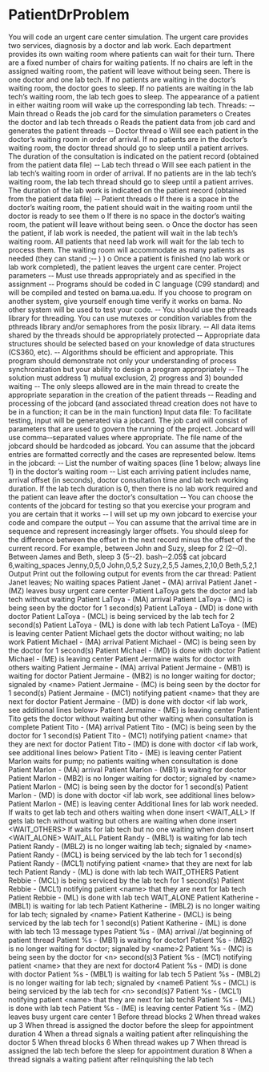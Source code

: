 # PatientDrProblem
You will code an urgent care center simulation. The urgent care provides two services, diagnosis by a doctor and lab work. Each department provides its own waiting room where patients can wait for their turn. There are a fixed number of chairs for waiting patients. If no chairs are left in the assigned waiting room, the patient will leave without being seen. There is one doctor and one lab tech. If no patients are waiting in the doctor’s waiting room, the doctor goes to sleep. If no patients are waiting in the lab tech’s waiting room, the lab tech goes to sleep. The appearance of a patient in either waiting room will wake up the corresponding lab tech. Threads: -­‐ Main thread o Reads the job card for the simulation parameters o Creates the doctor and lab tech threads o Reads the patient data from job card and generates the patient threads -­‐ Doctor thread o Will see each patient in the doctor’s waiting room in order of arrival. If no patients are in the doctor’s waiting room, the doctor thread should go to sleep until a patient arrives. The duration of the consultation is indicated on the patient record (obtained from the patient data file) -­‐ Lab tech thread o Will see each patient in the lab tech’s waiting room in order of arrival. If no patients are in the lab tech’s waiting room, the lab tech thread should go to sleep until a patient arrives. The duration of the lab work is indicated on the patient record (obtained from the patient data file) -­‐ Patient threads o If there is a space in the doctor’s waiting room, the patient should wait in the waiting room until the doctor is ready to see them o If there is no space in the doctor’s waiting room, the patient will leave without being seen. o Once the doctor has seen the patient, if lab work is needed, the patient will wait in the lab tech’s waiting room. All patients that need lab work will wait for the lab tech to process them. The waiting room will accommodate as many patients as needed (they can stand ;-­‐ ) ) o Once a patient is finished (no lab work or lab work completed), the patient leaves the urgent care center. Project parameters -­‐ Must use threads appropriately and as specified in the assignment -­‐ Programs should be coded in C language (C99 standard) and will be compiled and tested on bama.ua.edu. If you choose to program on another system, give yourself enough time verify it works on bama. No other system will be used to test your code. -­‐ You should use the pthreads library for threading. You can use mutexes or condition variables from the pthreads library and/or semaphores from the posix library. -­‐ All data items shared by the threads should be appropriately protected -­‐ Appropriate data structures should be selected based on your knowledge of data structures (CS360, etc). -­‐ Algorithms should be efficient and appropriate. This program should demonstrate not only your understanding of process synchronization but your ability to design a program appropriately -­‐ The solution must address 1) mutual exclusion, 2) progress and 3) bounded waiting -­‐ The only sleeps allowed are in the main thread to create the appropriate separation in the creation of the patient threads -­‐ Reading and processing of the jobcard (and associated thread creation does not have to be in a function; it can be in the main function) Input data file: To facilitate testing, input will be generated via a jobcard. The job card will consist of parameters that are used to govern the running of the project. Jobcard will use comma-­‐separated values where appropriate. The file name of the jobcard should be hardcoded as jobcard. You can assume that the jobcard entries are formatted correctly and the cases are represented below. Items in the jobcard: -­‐ List the number of waiting spaces (line 1 below; always line 1) in the doctor’s waiting room -­‐ List each arriving patient includes name, arrival offset (in seconds), doctor consultation time and lab tech working duration. If the lab tech duration is 0, then there is no lab work required and the patient can leave after the doctor’s consultation -­‐ You can choose the contents of the jobcard for testing so that you exercise your program and you are certain that it works -­‐ I will set up my own jobcard to exercise your code and compare the output -­‐ You can assume that the arrival time are in sequence and represent increasingly larger offsets. You should sleep for the difference between the offset in the next record minus the offset of the current record. For example, between John and Suzy, sleep for 2 (2-­‐0). Between James and Beth, sleep 3 (5-­‐2). bash-­‐2.05$ cat jobcard 6,waiting_spaces Jenny,0,5,0 John,0,5,2 Suzy,2,5,5 James,2,10,0 Beth,5,2,1 Output Print out the following output for events from the car thread: Patient Janet leaves; No waiting spaces Patient Janet - (MA) arrival Patient Janet - (MZ) leaves busy urgent care center Patient LaToya gets the doctor and lab tech without waiting Patient LaToya - (MA) arrival Patient LaToya - (MC) is being seen by the doctor for 1 second(s) Patient LaToya - (MD) is done with doctor Patient LaToya - (MCL) is being serviced by the lab tech for 2 second(s) Patient LaToya - (ML) is done with lab tech Patient LaToya - (ME) is leaving center Patient Michael gets the doctor without waiting; no lab work Patient Michael - (MA) arrival Patient Michael - (MC) is being seen by the doctor for 1 second(s) Patient Michael - (MD) is done with doctor Patient Michael - (ME) is leaving center Patient Jermaine waits for doctor with others waiting Patient Jermaine - (MA) arrival Patient Jermaine - (MB1) is waiting for doctor Patient Jermaine - (MB2) is no longer waiting for doctor; signaled by &lt;name> Patient Jermaine - (MC) is being seen by the doctor for 1 second(s) Patient Jermaine - (MC1) notifying patient &lt;name> that they are next for doctor Patient Jermaine - (MD) is done with doctor &lt;if lab work, see additional lines below> Patient Jermaine - (ME) is leaving center Patient Tito gets the doctor without waiting but other waiting when consultation is complete Patient Tito - (MA) arrival Patient Tito - (MC) is being seen by the doctor for 1 second(s) Patient Tito - (MC1) notifying patient &lt;name> that they are next for doctor Patient Tito - (MD) is done with doctor &lt;if lab work, see additional lines below> Patient Tito - (ME) is leaving center Patient Marlon waits for pump; no patients waiting when consultation is done Patient Marlon - (MA) arrival Patient Marlon - (MB1) is waiting for doctor Patient Marlon - (MB2) is no longer waiting for doctor; signaled by &lt;name> Patient Marlon - (MC) is being seen by the doctor for 1 second(s) Patient Marlon - (MD) is done with doctor &lt;if lab work, see additional lines below> Patient Marlon - (ME) is leaving center Additional lines for lab work needed. If waits to get lab tech and others waiting when done insert &lt;WAIT_ALL> If gets lab tech without waiting but others are waiting when done insert &lt;WAIT_OTHERS> If waits for lab tech but no one waiting when done insert &lt;WAIT_ALONE> WAIT_ALL Patient Randy - (MBL1) is waiting for lab tech Patient Randy - (MBL2) is no longer waiting lab tech; signaled by &lt;name> Patient Randy - (MCL) is being serviced by the lab tech for 1 second(s) Patient Randy - (MCL1) notifying patient &lt;name> that they are next for lab tech Patient Randy - (ML) is done with lab tech WAIT_OTHERS Patient Rebbie - (MCL) is being serviced by the lab tech for 1 second(s) Patient Rebbie - (MCL1) notifying patient &lt;name> that they are next for lab tech Patient Rebbie - (ML) is done with lab tech WAIT_ALONE Patient Katherine - (MBL1) is waiting for lab tech Patient Katherine - (MBL2) is no longer waiting for lab tech; signaled by &lt;name> Patient Katherine - (MCL) is being serviced by the lab tech for 1 second(s) Patient Katherine - (ML) is done with lab tech 13 message types Patient %s - (MA) arrival //at beginning of patient thread Patient %s - (MB1) is waiting for doctor1 Patient %s - (MB2) is no longer waiting for doctor; signaled by &lt;name>2 Patient %s - (MC) is being seen by the doctor for &lt;n> second(s)3 Patient %s - (MC1) notifying patient &lt;name> that they are next for doctor4 Patient %s - (MD) is done with doctor Patient %s - (MBL1) is waiting for lab tech 5 Patient %s - (MBL2) is no longer waiting for lab tech; signaled by &lt;name6 Patient %s - (MCL) is being serviced by the lab tech for &lt;n> second(s)7 Patient %s - (MCL1) notifying patient &lt;name> that they are next for lab tech8 Patient %s - (ML) is done with lab tech Patient %s - (ME) is leaving center Patient %s - (MZ) leaves busy urgent care center 1 Before thread blocks 2 When thread wakes up 3 When thread is assigned the doctor before the sleep for appointment duration 4 When a thread signals a waiting patient after relinquishing the doctor 5 When thread blocks 6 When thread wakes up 7 When thread is assigned the lab tech before the sleep for appointment duration 8 When a thread signals a waiting patient after relinquishing the lab tech
